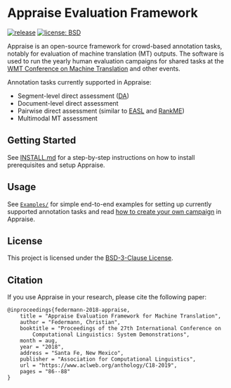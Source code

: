 # Appraise Evaluation Framework

[![release](https://img.shields.io/github/v/release/AppraiseDev/Appraise?include_prereleases)](https://github.com/AppraiseDev/Appraise/releases)
[![license: BSD](https://img.shields.io/badge/license-BSD-blue.svg)](./LICENSE)

Appraise is an open-source framework for crowd-based annotation tasks, notably
for evaluation of machine translation (MT) outputs. The software is used to run
the yearly human evaluation campaigns for shared tasks at the [WMT Conference on
Machine Translation](http://www.statmt.org/wmt21/) and other events.

Annotation tasks currently supported in Appraise:
* Segment-level direct assessment ([DA](https://www.aclweb.org/anthology/W13-2305/))
* Document-level direct assessment
* Pairwise direct assessment (similar to [EASL](https://www.aclweb.org/anthology/P18-1020/) and [RankME](https://www.aclweb.org/anthology/N18-2012/))
* Multimodal MT assessment

## Getting Started

See [INSTALL.md](https://github.com/AppraiseDev/Appraise/blob/master/INSTALL.md)
for a step-by-step instructions on how to install prerequisites and setup
Appraise.

## Usage

See [`Examples/`](Examples/) for simple end-to-end examples for setting up
currently supported annotation tasks and read [how to create your own
campaign](https://github.com/AppraiseDev/Appraise/blob/master/INSTALL.md#creating-a-new-campaign)
in Appraise.

## License

This project is licensed under the [BSD-3-Clause License](LICENSE).

## Citation

If you use Appraise in your research, please cite the following paper:

    @inproceedings{federmann-2018-appraise,
        title = "Appraise Evaluation Framework for Machine Translation",
        author = "Federmann, Christian",
        booktitle = "Proceedings of the 27th International Conference on
            Computational Linguistics: System Demonstrations",
        month = aug,
        year = "2018",
        address = "Santa Fe, New Mexico",
        publisher = "Association for Computational Linguistics",
        url = "https://www.aclweb.org/anthology/C18-2019",
        pages = "86--88"
    }

